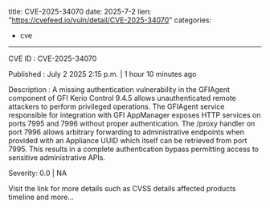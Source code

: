  
title: CVE-2025-34070
date: 2025-7-2
lien: "https://cvefeed.io/vuln/detail/CVE-2025-34070"
categories:
  - cve
---

CVE ID : CVE-2025-34070

Published :  July 2
2025
2:15 p.m. | 1 hour
10 minutes ago

Description : A missing authentication vulnerability in the GFIAgent component of GFI Kerio Control 9.4.5 allows unauthenticated remote attackers to perform privileged operations. The GFIAgent service
responsible for integration with GFI AppManager
exposes HTTP services on ports 7995 and 7996 without proper authentication. The /proxy handler on port 7996 allows arbitrary forwarding to administrative endpoints when provided with an Appliance UUID
which itself can be retrieved from port 7995. This results in a complete authentication bypass
permitting access to sensitive administrative APIs.

Severity: 0.0 | NA

Visit the link for more details
such as CVSS details
affected products
timeline
and more...
